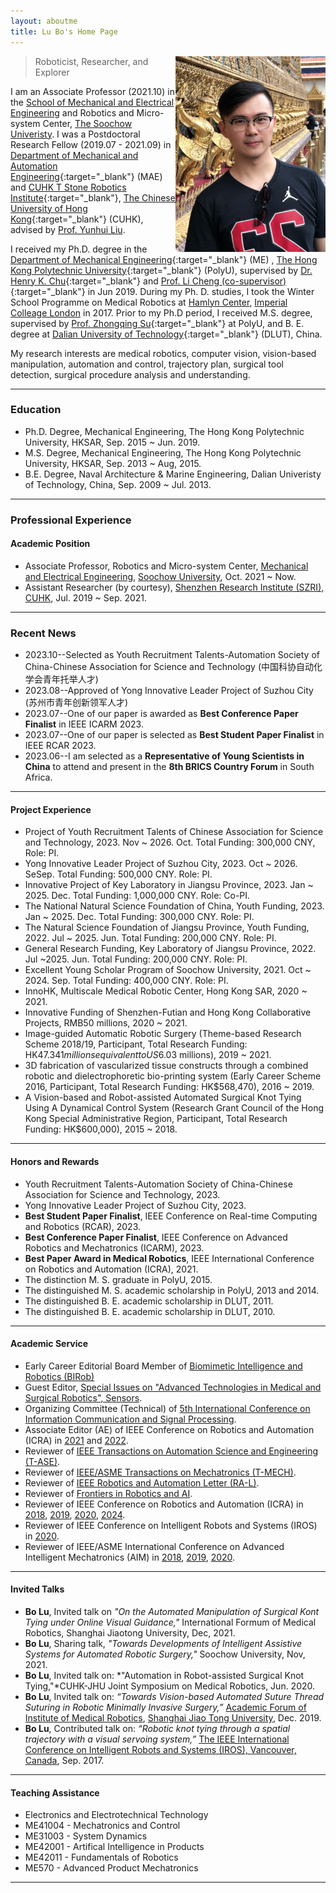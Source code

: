 ```yaml
---
layout: aboutme
title: Lu Bo's Home Page
---
```


<p class="full-width no-margin"><img src="/public/image/profile-lubo-2018.jpg" alt="lubo" style="width:15rem;height:19.6rem;" align="right"/></p>

<blockquote class="full-width"><p>Roboticist, Researcher, and Explorer</p></blockquote>

I am an Associate Professor (2021.10) in the [School of Mechanical and Electrical Engineering](http://jdxy.suda.edu.cn/) and Robotics and Micro-system Center, [The Soochow Univeristy](http://eng.suda.edu.cn/).
I was a Postdoctoral Research Fellow (2019.07 - 2021.09) in [Department of Mechanical and Automation Engineering](http://www.mae.cuhk.edu.hk/){:target="_blank"} (MAE) and [CUHK T Stone Robotics Institute](http://www.cuhk.edu.hk/ri){:target="_blank"}, [The Chinese University of Hong Kong](http://www.cuhk.edu.hk){:target="_blank"} (CUHK), advised by [Prof. Yunhui Liu](https://www4.mae.cuhk.edu.hk/peoples/liu-yun-hui/).

I received my Ph.D. degree in the [Department of Mechanical Engineering](https://www.polyu.edu.hk/me/){:target="_blank"} (ME) , [The Hong Kong Polytechnic University](https://www.polyu.edu.hk/en/){:target="_blank"} (PolyU), supervised by [Dr. Henry K. Chu](https://www.polyu.edu.hk/me/people/academic-teaching-staff/chu-kar-hang-henry-dr/){:target="_blank"} and [Prof. Li Cheng (co-supervisor)](https://www.polyu.edu.hk/me/people/academic-teaching-staff/cheng-li-prof/){:target="_blank"} in Jun 2019.
During my Ph. D. studies, I took the Winter School Programme on Medical Robotics at [Hamlyn Center](https://www.imperial.ac.uk/hamlyn-centre/), [Imperial Colleage London](https://www.imperial.ac.uk/) in 2017.
Prior to my Ph.D period, I received M.S. degree, supervised by [Prof. Zhongqing Su](https://www.polyu.edu.hk/me/people/academic-teaching-staff/su-zhong-qing-prof/){:target="_blank"} at PolyU, and B. E. degree at [Dalian University of Technology](https://en.dlut.edu.cn/){:target="_blank"} (DLUT), China.

My research interests are medical robotics, computer vision, vision-based manipulation, automation and control, trajectory plan, surgical tool detection, surgical procedure analysis and understanding.

<!--You can find the detailed information about me in my {% if site.cv_chn %}curriculum vita ([ENG](../zrwang.resume/cv.pdf){:target="_blank"}, [CHN](../zrwang.resume.zh/cv.pdf){:target="_blank"}),{% else %}[Curriculum Vita](../zrwang.resume/cv.pdf){:target="_blank"}{% endif %} and some technique blog posts in this [LINK](../blog/){:target="_blank"}. -->

-------------------------------------------------
### Education
* Ph.D. Degree, Mechanical Engineering, The Hong Kong Polytechnic University, HKSAR, Sep. 2015 ~ Jun. 2019.
* M.S. Degree, Mechanical Engineering, The Hong Kong Polytechnic University, HKSAR, Sep. 2013 ~ Aug, 2015.
* B.E. Degree, Naval Architecture & Marine Engineering, Dalian Univeristy of Technology, China, Sep. 2009 ~ Jul. 2013.

-------------------------------------------------
### Professional Experience
#### Academic Position
* Associate Professor, Robotics and Micro-system Center, [Mechanical and Electrical Engineering](http://jdxy.suda.edu.cn/), [Soochow University](http://eng.suda.edu.cn/), Oct. 2021 ~ Now.
* Assistant Researcher (by courtesy),  [Shenzhen Research Institute (SZRI), CUHK](https://www.cuhkri.org.cn/), Jul. 2019 ~ Sep. 2021. 

-------------------------------------------------
### Recent News
* 2023.10--Selected as Youth Recruitment Talents-Automation Society of China-Chinese Association for Science and Technology (中国科协自动化学会青年托举人才)
* 2023.08--Approved of Yong Innovative Leader Project of Suzhou City (苏州市青年创新领军人才)
* 2023.07--One of our paper is awarded as **Best Conference Paper Finalist** in IEEE ICARM 2023.
* 2023.07--One of our paper is selected as **Best Student Paper Finalist** in IEEE RCAR 2023.
* 2023.06--I am selected as a **Representative of Young Scientists in China** to attend and present in the **8th BRICS Country Forum** in South Africa.

-------------------------------------------------
#### Project Experience
* Project of Youth Recruitment Talents of Chinese Association for Science and Technology, 2023. Nov ~ 2026. Oct. Total Funding: 300,000 CNY, Role: PI.
* Yong Innovative Leader Project of Suzhou City, 2023. Oct ~ 2026. SeSep. Total Funding: 500,000 CNY. Role: PI.
* Innovative Project of Key Laboratory in Jiangsu Province, 2023. Jan ~ 2025. Dec. Total Funding: 1,000,000 CNY. Role: Co-PI. 
* The National Natural Science Foundation of China, Youth Funding, 2023. Jan ~ 2025. Dec. Total Funding: 300,000 CNY. Role: PI.
* The Natural Science Foundation of Jiangsu Province, Youth Funding, 2022. Jul ~ 2025. Jun. Total Funding: 200,000 CNY. Role: PI.
* General Research Funding, Key Laboratory of Jiangsu Province, 2022. Jul ~2025. Jun. Total Funding: 200,000 CNY. Role: PI.
* Excellent Young Scholar Program of Soochow University, 2021. Oct ~ 2024. Sep. Total Funding: 400,000 CNY. Role: PI.
* InnoHK, Multiscale Medical Robotic Center, Hong Kong SAR, 2020 ~ 2021.
* Innovative Funding of Shenzhen-Futian and Hong Kong Collaborative Projects, RMB50 millions, 2020 ~ 2021. 
* Image-guided Automatic Robotic Surgery (Theme-based Research Scheme 2018/19, Participant, Total Research Funding: HK$47.341 millions equivalent to US$6.03 millions), 2019 ~ 2021.
* 3D fabrication of vascularized tissue constructs through a combined robotic and dielectrophoretic bio-printing system (Early Career Scheme 2016, Participant, Total Research Funding: HK$568,470), 2016 ~ 2019.
* A Vision-based and Robot-assisted Automated Surgical Knot Tying Using A Dynamical Control System (Research Grant Council of the Hong Kong Special Administrative Region, Participant, Total Research Funding: HK$600,000), 2015 ~ 2018.

-------------------------------------------------
#### Honors and Rewards
* Youth Recruitment Talents-Automation Society of China-Chinese Association for Science and Technology, 2023.
* Yong Innovative Leader Project of Suzhou City, 2023.
* **Best Student Paper Finalist**, IEEE Conference on Real-time Computing and Robotics (RCAR), 2023.
* **Best Conference Paper Finalist**, IEEE Conference on Advanced Robotics and Mechatronics (ICARM), 2023.
* **Best Paper Award in Medical Robotics**, IEEE International Conference on Robotics and Automation (ICRA), 2021.
* The distinction M. S. graduate in PolyU, 2015.
* The distinguished M. S. academic scholarship in PolyU, 2013 and 2014.
* The distinguished B. E. academic scholarship in DLUT, 2011.
* The distinguished B. E. academic scholarship in DLUT, 2010.

-------------------------------------------------
#### Academic Service
* Early Career Editorial Board Member of [Biomimetic Intelligence and Robotics (BIRob)](https://www.sciencedirect.com/journal/biomimetic-intelligence-and-robotics)
* Guest Editor, [Special Issues on "Advanced Technologies in Medical and Surgical Robotics", Sensors](https://www.mdpi.com/journal/sensors/special_issues/03473X09XM).
* Organizing Committee (Technical) of [5th International Conference on Information Communication and Signal Processing](http://www.icsp.org/index.html).
* Associate Editor (AE) of IEEE Conference on Robotics and Automation (ICRA) in [2021](http://www.icra2021.org/) and [2022](https://www.icra2022.org/).
* Reviewer of [IEEE Transactions on Automation Science and Engineering (T-ASE)](https://ieeexplore.ieee.org/xpl/RecentIssue.jsp?punumber=8856).
* Reviewer of [IEEE/ASME Transactions on Mechatronics (T-MECH)](https://ieeexplore.ieee.org/xpl/RecentIssue.jsp?punumber=3516).
* Reviewer of [IEEE Robotics and Automation Letter (RA-L)](https://ieeexplore.ieee.org/xpl/RecentIssue.jsp?punumber=7083369).
* Reviewer of [Frontiers in Robotics and AI](https://www.frontiersin.org/journals/robotics-and-ai).
* Reviewer of IEEE Conference on Robotics and Automation (ICRA) in [2018](https://ewh.ieee.org/soc/ras/conf/fullysponsored/icra/2018/ICRA2018/icra2018.org/index.html), [2019](https://www.icra2019.org/), [2020](https://www.icra2020.org/), [2024](https://2024.ieee-icra.org/).
* Reviewer of IEEE Conference on Intelligent Robots and Systems (IROS) in [2020](https://www.iros2020.org/).
* Reviewer of IEEE/ASME International Conference on Advanced Intelligent Mechatronics (AIM) in [2018](http://aim2018.org/), [2019](https://aim2019.org/), [2020](http://aim2020.org/).

-------------------------------------------------
#### Invited Talks
* **Bo Lu**, Invited talk on *"On the Automated Manipulation of Surgical Kont Tying under Online Visual Guidance,"* International Formum of Medical Robotics, Shanghai Jiaotong University, Dec, 2021.
* **Bo Lu**, Sharing talk, *"Towards Developments of Intelligent Assistive Systems for Automated Robotic Surgery,"* Soochow University, Nov, 2021.
* **Bo Lu**, Invited talk on: *"Automation in Robot-assisted Surgical Knot Tying,"*CUHK-JHU Joint Symposium on Medical Robotics, Jun. 2020.
* **Bo Lu**, Invited talk on: *“Towards Vision-based Automated Suture Thread Suturing in Robotic Minimally Invasive Surgery,”* [Academic Forum of Institute of Medical Robotics](http://imr.sjtu.edu.cn/en/Committee2019.html), [Shanghai Jiao Tong University](http://en.sjtu.edu.cn/), Dec. 2019.
* **Bo Lu**, Contributed talk on: *“Robotic knot tying through a spatial trajectory with a visual servoing system,”* [The IEEE International Conference on Intelligent Robots and Systems (IROS), Vancouver, Canada](https://www.iros2017.org/), Sep. 2017.

<!--#### Examinership
* MPhil. Thesis Defense entitled "Development of Portable and Convenient to Use Cable Robot System" in July 2019
* MPhil. Thesis Defense entitled "Ray-based Interference Free Workspace Analysis and Path Planning for Cable-Driven Robots" in January 2019
* Ph.D. Thesis Defense entitled "Proprioception-Aided Visual State Estimation for Mobile Robots" in April 2019
-->

-------------------------------------------------
#### Teaching Assistance
* Electronics and Electrotechnical Technology
* ME41004 - Mechatronics and Control  
* ME31003 - System Dynamics  
* ME42001 - Artifical Intelligence in Products  
* ME42011 - Fundamentals of Robotics  
* ME570 - Advanced Product Mechatronics  

<!--
* ENGG5402 Advanced Robotics (Spring 2015)
* ENGG1100 Introduction to Engineering Design (Fall 2014)
* MAEG1010 Introduction to Robot Design (Spring 2014)
* ENGG1100 Introduction to Engineering Design (Fall 2013)
-->
<!-- #### Research Assistance
* Vision-based Calibration of Robot-Assisted MIS System (GRF-15)
* Development of a Robotic System for Nasal Surgery (ITF-14)
* Assistive Surgical Robots (CRF-13)
* A Robotic Assistant for Manipulating Uterus in Hysterectomy (ITF-12)
-->

-------------------------------------------------
<script type="text/javascript" src="//rf.revolvermaps.com/0/0/4.js?i=5c9ju2w51is&amp;m=8&amp;h=200&amp;c=ff0000&amp;r=25" async="async"></script>